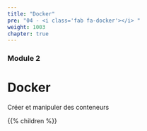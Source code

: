 ```yaml
---
title: "Docker"
pre: "04 - <i class='fab fa-docker'></i> "
weight: 1003
chapter: true
---
```


### Module 2

# Docker

Créer et manipuler des conteneurs

{{% children  %}}

